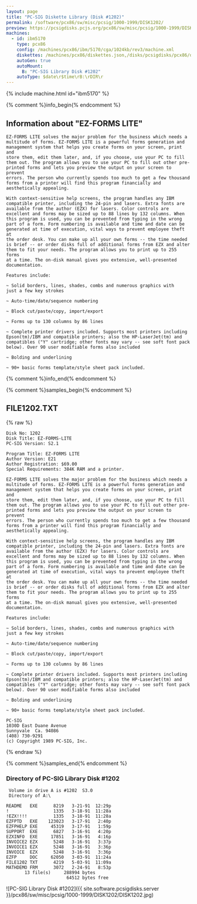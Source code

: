 ```yaml
---
layout: page
title: "PC-SIG Diskette Library (Disk #1202)"
permalink: /software/pcx86/sw/misc/pcsig/1000-1999/DISK1202/
preview: https://pcsigdisks.pcjs.org/pcx86/sw/misc/pcsig/1000-1999/DISK1202/DISK1202.jpg
machines:
  - id: ibm5170
    type: pcx86
    config: /machines/pcx86/ibm/5170/cga/1024kb/rev3/machine.xml
    diskettes: /machines/pcx86/diskettes.json,/disks/pcsigdisks/pcx86/diskettes.json
    autoGen: true
    autoMount:
      B: "PC-SIG Library Disk #1202"
    autoType: $date\r$time\rB:\rDIR\r
---
```


{% include machine.html id="ibm5170" %}

{% comment %}info_begin{% endcomment %}

## Information about "EZ-FORMS LITE"

    EZ-FORMS LITE solves the major problem for the business which needs a
    multitude of forms. EZ-FORMS LITE is a powerful forms generation and
    management system that helps you create forms on your screen, print and
    store them, edit them later, and, if you choose, use your PC to fill
    them out. The program allows you to use your PC to fill out other pre-
    printed forms and lets you preview the output on your screen to prevent
    errors. The person who currently spends too much to get a few thousand
    forms from a printer will find this program financially and
    aesthetically appealing.
    
    With context-sensitive help screens, the program handles any IBM
    compatible printer, including the 24-pin and lasers. Extra fonts are
    available from the author (EZX) for lasers. Color controls are
    excellent and forms may be sized up to 88 lines by 132 columns. When
    this program is used, you can be prevented from typing in the wrong
    part of a form. Form numbering is available and time and date can be
    generated at time of execution, vital ways to prevent employee theft at
    the order desk. You can make up all your own forms -- the time needed
    is brief -- or order disks full of additional forms from EZX and alter
    them to fit your needs. The program allows you to print up to 255 forms
    at a time. The on-disk manual gives you extensive, well-presented
    documentation.
    
    Features include:
    
    ~ Solid borders, lines, shades, combs and numerous graphics with
    just a few key strokes
    
    ~ Auto-time/date/sequence numbering
    
    ~ Block cut/paste/copy, import/export
    
    ~ Forms up to 130 columns by 86 lines
    
    ~ Complete printer drivers included. Supports most printers including
    Epson(tm)/IBM and compatible printers; also the HP-LaserJet(tm) and
    compatibles ("Y" cartridge; other fonts may vary -- see soft font pack
    below). Over 90 user modifiable forms also included
    
    ~ Bolding and underlining
    
    ~ 90+ basic forms template/style sheet pack included.
{% comment %}info_end{% endcomment %}

{% comment %}samples_begin{% endcomment %}

## FILE1202.TXT

{% raw %}
```
Disk No: 1202                                                           
Disk Title: EZ-FORMS-LITE                                               
PC-SIG Version: S2.1                                                    
                                                                        
Program Title: EZ-FORMS LITE                                            
Author Version: E21                                                     
Author Registration: $69.00                                             
Special Requirements: 384K RAM and a printer.                           
                                                                        
EZ-FORMS LITE solves the major problem for the business which needs a   
multitude of forms. EZ-FORMS LITE is a powerful forms generation and    
management system that helps you create forms on your screen, print and 
store them, edit them later, and, if you choose, use your PC to fill    
them out. The program allows you to use your PC to fill out other pre-  
printed forms and lets you preview the output on your screen to prevent 
errors. The person who currently spends too much to get a few thousand  
forms from a printer will find this program financially and             
aesthetically appealing.                                                
                                                                        
With context-sensitive help screens, the program handles any IBM        
compatible printer, including the 24-pin and lasers. Extra fonts are    
available from the author (EZX) for lasers. Color controls are          
excellent and forms may be sized up to 88 lines by 132 columns. When    
this program is used, you can be prevented from typing in the wrong     
part of a form. Form numbering is available and time and date can be    
generated at time of execution, vital ways to prevent employee theft at 
the order desk. You can make up all your own forms -- the time needed   
is brief -- or order disks full of additional forms from EZX and alter  
them to fit your needs. The program allows you to print up to 255 forms 
at a time. The on-disk manual gives you extensive, well-presented       
documentation.                                                          
                                                                        
Features include:                                                       
                                                                        
~ Solid borders, lines, shades, combs and numerous graphics with        
just a few key strokes                                                  
                                                                        
~ Auto-time/date/sequence numbering                                     
                                                                        
~ Block cut/paste/copy, import/export                                   
                                                                        
~ Forms up to 130 columns by 86 lines                                   
                                                                        
~ Complete printer drivers included. Supports most printers including   
Epson(tm)/IBM and compatible printers; also the HP-LaserJet(tm) and     
compatibles ("Y" cartridge; other fonts may vary -- see soft font pack  
below). Over 90 user modifiable forms also included                     
                                                                        
~ Bolding and underlining                                               
                                                                        
~ 90+ basic forms template/style sheet pack included.                   
                                                                        
PC-SIG                                                                  
1030D East Duane Avenue                                                 
Sunnyvale  Ca. 94086                                                    
(408) 730-9291                                                          
(c) Copyright 1989 PC-SIG, Inc.                                         
```
{% endraw %}

{% comment %}samples_end{% endcomment %}

### Directory of PC-SIG Library Disk #1202

     Volume in drive A is #1202  S3.0
     Directory of A:\

    README   EXE      8219   3-21-91  12:29p
    !                 1335   3-18-91  11:28a
    !EZX!!!!          1335   3-18-91  11:28a
    EZFPTD   EXE    123023   3-17-91   2:40p
    EZFPHELP EXE     45319   3-17-91   1:59p
    SUPPORT  EXE      6827   3-16-91   4:20p
    EZXINFO  EXE     17851   3-16-91   4:16p
    INVOICE2 EZX      5248   3-16-91   3:37p
    INVOICE1 EZX      5248   3-16-91   3:36p
    INVOICE  EZX      5248   3-16-91   3:36p
    EZFP     DOC     62050   3-03-91  11:24a
    FILE1202 TXT      4219   5-03-91  11:09a
    MATHDEMO FRM      3072   2-24-91   8:53p
           13 file(s)     288994 bytes
                           64512 bytes free

![PC-SIG Library Disk #1202]({{ site.software.pcsigdisks.server }}/pcx86/sw/misc/pcsig/1000-1999/DISK1202/DISK1202.jpg)
